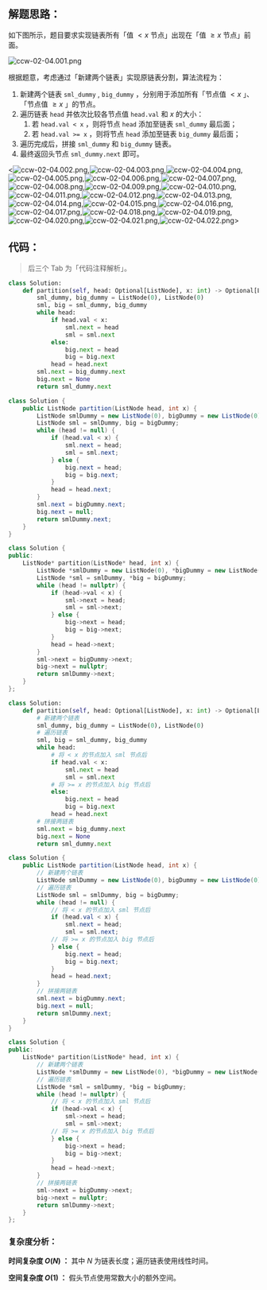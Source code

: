 ## 解题思路：

如下图所示，题目要求实现链表所有「值 $< x$ 节点」出现在「值 $\geq x$ 节点」前面。

![ccw-02-04.001.png](https://pic.leetcode-cn.com/1642327155-ZeSkst-ccw-02-04.001.png)

根据题意，考虑通过「新建两个链表」实现原链表分割，算法流程为：

1. 新建两个链表  `sml_dummy` , `big_dummy` ，分别用于添加所有「节点值 $< x$ 」、「节点值 $\geq x$ 」的节点。
2. 遍历链表 `head` 并依次比较各节点值 `head.val` 和 $x$ 的大小：
   1. 若 `head.val < x` ，则将节点 `head` 添加至链表 `sml_dummy` 最后面；
   2. 若 `head.val >= x` ，则将节点 `head` 添加至链表 `big_dummy` 最后面；
3. 遍历完成后，拼接 `sml_dummy` 和 `big_dummy` 链表。
4. 最终返回头节点 `sml_dummy.next` 即可。

<![ccw-02-04.002.png](https://pic.leetcode-cn.com/1642327155-xLTdTX-ccw-02-04.002.png),![ccw-02-04.003.png](https://pic.leetcode-cn.com/1642327155-jJlwxG-ccw-02-04.003.png),![ccw-02-04.004.png](https://pic.leetcode-cn.com/1642327155-dicsYf-ccw-02-04.004.png),![ccw-02-04.005.png](https://pic.leetcode-cn.com/1642327155-KosKZc-ccw-02-04.005.png),![ccw-02-04.006.png](https://pic.leetcode-cn.com/1642327155-evywNA-ccw-02-04.006.png),![ccw-02-04.007.png](https://pic.leetcode-cn.com/1642327155-sdwSde-ccw-02-04.007.png),![ccw-02-04.008.png](https://pic.leetcode-cn.com/1642327155-BxynoK-ccw-02-04.008.png),![ccw-02-04.009.png](https://pic.leetcode-cn.com/1642327155-MYEJFo-ccw-02-04.009.png),![ccw-02-04.010.png](https://pic.leetcode-cn.com/1642327155-LdwqVO-ccw-02-04.010.png),![ccw-02-04.011.png](https://pic.leetcode-cn.com/1642327155-NxYFeF-ccw-02-04.011.png),![ccw-02-04.012.png](https://pic.leetcode-cn.com/1642327155-zogRwU-ccw-02-04.012.png),![ccw-02-04.013.png](https://pic.leetcode-cn.com/1642327155-sLExdO-ccw-02-04.013.png),![ccw-02-04.014.png](https://pic.leetcode-cn.com/1642327155-wIQrOv-ccw-02-04.014.png),![ccw-02-04.015.png](https://pic.leetcode-cn.com/1642327155-FkWiMG-ccw-02-04.015.png),![ccw-02-04.016.png](https://pic.leetcode-cn.com/1642327155-hIruVw-ccw-02-04.016.png),![ccw-02-04.017.png](https://pic.leetcode-cn.com/1642327155-wrsDFm-ccw-02-04.017.png),![ccw-02-04.018.png](https://pic.leetcode-cn.com/1642327155-lBdwnV-ccw-02-04.018.png),![ccw-02-04.019.png](https://pic.leetcode-cn.com/1642327155-qsNphx-ccw-02-04.019.png),![ccw-02-04.020.png](https://pic.leetcode-cn.com/1642327155-yCXnFe-ccw-02-04.020.png),![ccw-02-04.021.png](https://pic.leetcode-cn.com/1642327155-OakeVD-ccw-02-04.021.png),![ccw-02-04.022.png](https://pic.leetcode-cn.com/1642327155-KiYlVi-ccw-02-04.022.png)>

## 代码：

> 后三个 Tab 为「代码注释解析」。

```Python []
class Solution:
    def partition(self, head: Optional[ListNode], x: int) -> Optional[ListNode]:
        sml_dummy, big_dummy = ListNode(0), ListNode(0)
        sml, big = sml_dummy, big_dummy
        while head:
            if head.val < x:
                sml.next = head
                sml = sml.next
            else:
                big.next = head
                big = big.next
            head = head.next
        sml.next = big_dummy.next
        big.next = None
        return sml_dummy.next
```

```Java []
class Solution {
    public ListNode partition(ListNode head, int x) {
        ListNode smlDummy = new ListNode(0), bigDummy = new ListNode(0);
        ListNode sml = smlDummy, big = bigDummy;
        while (head != null) {
            if (head.val < x) {
                sml.next = head;
                sml = sml.next;
            } else {
                big.next = head;
                big = big.next;
            }
            head = head.next;
        }
        sml.next = bigDummy.next;
        big.next = null;
        return smlDummy.next;
    }
}
```

```C++ []
class Solution {
public:
    ListNode* partition(ListNode* head, int x) {
        ListNode *smlDummy = new ListNode(0), *bigDummy = new ListNode(0);
        ListNode *sml = smlDummy, *big = bigDummy;
        while (head != nullptr) {
            if (head->val < x) {
                sml->next = head;
                sml = sml->next;
            } else {
                big->next = head;
                big = big->next;
            }
            head = head->next;
        }
        sml->next = bigDummy->next;
        big->next = nullptr;
        return smlDummy->next;
    }
};
```

```Python []
class Solution:
    def partition(self, head: Optional[ListNode], x: int) -> Optional[ListNode]:
        # 新建两个链表
        sml_dummy, big_dummy = ListNode(0), ListNode(0)
        # 遍历链表
        sml, big = sml_dummy, big_dummy
        while head:
            # 将 < x 的节点加入 sml 节点后
            if head.val < x:
                sml.next = head
                sml = sml.next
            # 将 >= x 的节点加入 big 节点后
            else:
                big.next = head
                big = big.next
            head = head.next
        # 拼接两链表
        sml.next = big_dummy.next
        big.next = None
        return sml_dummy.next
```

```Java []
class Solution {
    public ListNode partition(ListNode head, int x) {
        // 新建两个链表
        ListNode smlDummy = new ListNode(0), bigDummy = new ListNode(0);
        // 遍历链表
        ListNode sml = smlDummy, big = bigDummy;
        while (head != null) {
            // 将 < x 的节点加入 sml 节点后
            if (head.val < x) {
                sml.next = head;
                sml = sml.next;
            // 将 >= x 的节点加入 big 节点后
            } else {
                big.next = head;
                big = big.next;
            }
            head = head.next;
        }
        // 拼接两链表
        sml.next = bigDummy.next;
        big.next = null;
        return smlDummy.next;
    }
}
```

```C++ []
class Solution {
public:
    ListNode* partition(ListNode* head, int x) {
        // 新建两个链表
        ListNode *smlDummy = new ListNode(0), *bigDummy = new ListNode(0);
        // 遍历链表
        ListNode *sml = smlDummy, *big = bigDummy;
        while (head != nullptr) {
            // 将 < x 的节点加入 sml 节点后
            if (head->val < x) {
                sml->next = head;
                sml = sml->next;
            // 将 >= x 的节点加入 big 节点后
            } else {
                big->next = head;
                big = big->next;
            }
            head = head->next;
        }
        // 拼接两链表
        sml->next = bigDummy->next;
        big->next = nullptr;
        return smlDummy->next;
    }
};
```

### 复杂度分析：

**时间复杂度 $O(N)$ ：** 其中 $N$ 为链表长度；遍历链表使用线性时间。

**空间复杂度 $O(1)$ ：** 假头节点使用常数大小的额外空间。
